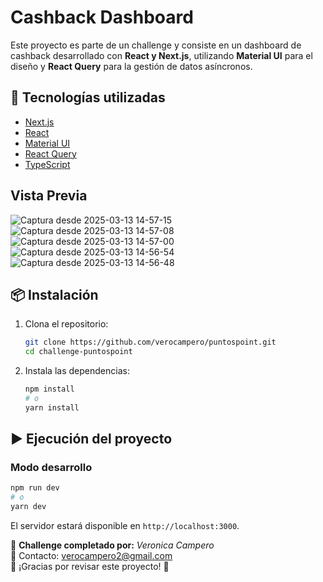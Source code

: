 # Cashback Dashboard

Este proyecto es parte de un challenge y consiste en un dashboard de cashback desarrollado con **React y Next.js**, utilizando **Material UI** para el diseño y **React Query** para la gestión de datos asíncronos.

## 🚀 Tecnologías utilizadas

- [Next.js](https://nextjs.org/) 
- [React](https://reactjs.org/) 
- [Material UI](https://mui.com/) 
- [React Query](https://tanstack.com/query/latest)
- [TypeScript](https://www.typescriptlang.org/) 


## Vista Previa 

![Captura desde 2025-03-13 14-57-15](https://github.com/user-attachments/assets/4228465b-1221-4040-8859-a91dd4112ed3)
![Captura desde 2025-03-13 14-57-08](https://github.com/user-attachments/assets/8d72bba0-16f4-4dff-9998-48e26f463025)
![Captura desde 2025-03-13 14-57-00](https://github.com/user-attachments/assets/e35fbd87-2f57-4123-b66f-fc39bab55adb)
![Captura desde 2025-03-13 14-56-54](https://github.com/user-attachments/assets/bd37adf4-1f30-4d34-902f-1c8ba1e8b31e)
![Captura desde 2025-03-13 14-56-48](https://github.com/user-attachments/assets/0305949d-69b4-44de-b2a4-695757a93554)




## 📦 Instalación

1. Clona el repositorio:
   ```sh
   git clone https://github.com/verocampero/puntospoint.git
   cd challenge-puntospoint
   ```

2. Instala las dependencias:
   ```sh
   npm install
   # o
   yarn install
   ```

## ▶️ Ejecución del proyecto

### Modo desarrollo

```sh
npm run dev
# o
yarn dev
```

El servidor estará disponible en `http://localhost:3000`.


📌 **Challenge completado por:** _Veronica Campero_  
📧 Contacto: [verocampero2@gmail.com](mailto:tu-email@example.com)  
🚀 ¡Gracias por revisar este proyecto! 🎉

